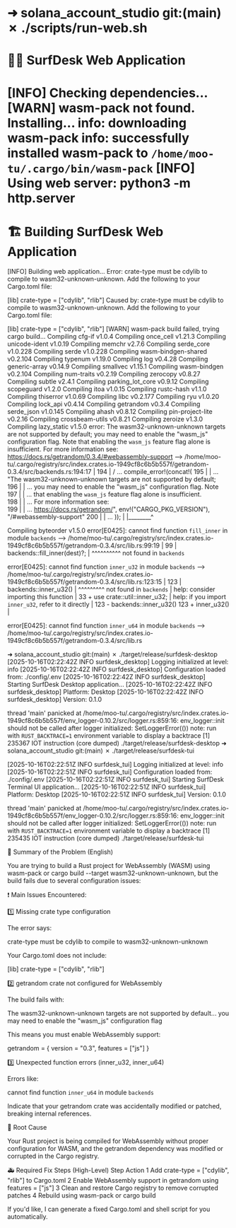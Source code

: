 ➜  solana_account_studio git:(main) ✗ ./scripts/run-web.sh
=================================
🏄‍♂️ SurfDesk Web Application
=================================
[INFO] Checking dependencies...
[WARN] wasm-pack not found. Installing...
info: downloading wasm-pack
info: successfully installed wasm-pack to `/home/moo-tu/.cargo/bin/wasm-pack`
[INFO] Using web server: python3 -m http.server
=================================
🏗️ Building SurfDesk Web Application
=================================
[INFO] Building web application...
Error: crate-type must be cdylib to compile to wasm32-unknown-unknown. Add the following to your Cargo.toml file:

[lib]
crate-type = ["cdylib", "rlib"]
Caused by: crate-type must be cdylib to compile to wasm32-unknown-unknown. Add the following to your Cargo.toml file:

[lib]
crate-type = ["cdylib", "rlib"]
[WARN] wasm-pack build failed, trying cargo build...
   Compiling cfg-if v1.0.4
   Compiling once_cell v1.21.3
   Compiling unicode-ident v1.0.19
   Compiling memchr v2.7.6
   Compiling serde_core v1.0.228
   Compiling serde v1.0.228
   Compiling wasm-bindgen-shared v0.2.104
   Compiling typenum v1.19.0
   Compiling log v0.4.28
   Compiling generic-array v0.14.9
   Compiling smallvec v1.15.1
   Compiling wasm-bindgen v0.2.104
   Compiling num-traits v0.2.19
   Compiling zerocopy v0.8.27
   Compiling subtle v2.4.1
   Compiling parking_lot_core v0.9.12
   Compiling scopeguard v1.2.0
   Compiling itoa v1.0.15
   Compiling rustc-hash v1.1.0
   Compiling thiserror v1.0.69
   Compiling libc v0.2.177
   Compiling ryu v1.0.20
   Compiling lock_api v0.4.14
   Compiling getrandom v0.3.4
   Compiling serde_json v1.0.145
   Compiling ahash v0.8.12
   Compiling pin-project-lite v0.2.16
   Compiling crossbeam-utils v0.8.21
   Compiling zeroize v1.3.0
   Compiling lazy_static v1.5.0
error: The wasm32-unknown-unknown targets are not supported by default; you may need to enable the "wasm_js" configuration flag. Note that enabling the `wasm_js` feature flag alone is insufficient. For more information see: https://docs.rs/getrandom/0.3.4/#webassembly-support
   --> /home/moo-tu/.cargo/registry/src/index.crates.io-1949cf8c6b5b557f/getrandom-0.3.4/src/backends.rs:194:17
    |
194 | / ...   compile_error!(concat!(
195 | | ...       "The wasm32-unknown-unknown targets are not supported by default; \
196 | | ...       you may need to enable the \"wasm_js\" configuration flag. Note \
197 | | ...       that enabling the `wasm_js` feature flag alone is insufficient. \
198 | | ...       For more information see: \
199 | | ...       https://docs.rs/getrandom/", env!("CARGO_PKG_VERSION"), "/#webassembly-support"
200 | | ...   ));
    | |________^

   Compiling byteorder v1.5.0
error[E0425]: cannot find function `fill_inner` in module `backends`
  --> /home/moo-tu/.cargo/registry/src/index.crates.io-1949cf8c6b5b557f/getrandom-0.3.4/src/lib.rs:99:19
   |
99 |         backends::fill_inner(dest)?;
   |                   ^^^^^^^^^^ not found in `backends`

error[E0425]: cannot find function `inner_u32` in module `backends`
   --> /home/moo-tu/.cargo/registry/src/index.crates.io-1949cf8c6b5b557f/getrandom-0.3.4/src/lib.rs:123:15
    |
123 |     backends::inner_u32()
    |               ^^^^^^^^^ not found in `backends`
    |
help: consider importing this function
    |
 33 + use crate::util::inner_u32;
    |
help: if you import `inner_u32`, refer to it directly
    |
123 -     backends::inner_u32()
123 +     inner_u32()
    |

error[E0425]: cannot find function `inner_u64` in module `backends`
   --> /home/moo-tu/.cargo/registry/src/index.crates.io-1949cf8c6b5b557f/getrandom-0.3.4/src/lib.rs


➜  solana_account_studio git:(main) ✗ ./target/release/surfdesk-desktop
[2025-10-16T02:22:42Z INFO  surfdesk_desktop] Logging initialized at level: info
[2025-10-16T02:22:42Z INFO  surfdesk_desktop] Configuration loaded from: ./config/.env
[2025-10-16T02:22:42Z INFO  surfdesk_desktop] Starting SurfDesk Desktop application...
[2025-10-16T02:22:42Z INFO  surfdesk_desktop] Platform: Desktop
[2025-10-16T02:22:42Z INFO  surfdesk_desktop] Version: 0.1.0

thread 'main' panicked at /home/moo-tu/.cargo/registry/src/index.crates.io-1949cf8c6b5b557f/env_logger-0.10.2/src/logger.rs:859:16:
env_logger::init should not be called after logger initialized: SetLoggerError(())
note: run with `RUST_BACKTRACE=1` environment variable to display a backtrace
[1]    235367 IOT instruction (core dumped)  ./target/release/surfdesk-desktop
➜  solana_account_studio git:(main) ✗ ./target/release/surfdesk-tui

[2025-10-16T02:22:51Z INFO  surfdesk_tui] Logging initialized at level: info
[2025-10-16T02:22:51Z INFO  surfdesk_tui] Configuration loaded from: ./config/.env
[2025-10-16T02:22:51Z INFO  surfdesk_tui] Starting SurfDesk Terminal UI application...
[2025-10-16T02:22:51Z INFO  surfdesk_tui] Platform: Desktop
[2025-10-16T02:22:51Z INFO  surfdesk_tui] Version: 0.1.0

thread 'main' panicked at /home/moo-tu/.cargo/registry/src/index.crates.io-1949cf8c6b5b557f/env_logger-0.10.2/src/logger.rs:859:16:
env_logger::init should not be called after logger initialized: SetLoggerError(())
note: run with `RUST_BACKTRACE=1` environment variable to display a backtrace
[1]    235435 IOT instruction (core dumped)  ./target/release/surfdesk-tui


🧾 Summary of the Problem (English)

You are trying to build a Rust project for WebAssembly (WASM) using wasm-pack or cargo build --target wasm32-unknown-unknown, but the build fails due to several configuration issues:

❗ Main Issues Encountered:

1️⃣ Missing crate type configuration

The error says:

crate-type must be cdylib to compile to wasm32-unknown-unknown


Your Cargo.toml does not include:

[lib]
crate-type = ["cdylib", "rlib"]


2️⃣ getrandom crate not configured for WebAssembly

The build fails with:

The wasm32-unknown-unknown targets are not supported by default...
you may need to enable the "wasm_js" configuration flag


This means you must enable WebAssembly support:

getrandom = { version = "0.3", features = ["js"] }


3️⃣ Unexpected function errors (inner_u32, inner_u64)

Errors like:

cannot find function `inner_u64` in module `backends`


Indicate that your getrandom crate was accidentally modified or patched, breaking internal references.

🧭 Root Cause

Your Rust project is being compiled for WebAssembly without proper configuration for WASM, and the getrandom dependency was modified or corrupted in the Cargo registry.

🚑 Required Fix Steps (High-Level)
Step	Action
1	Add crate-type = ["cdylib", "rlib"] to Cargo.toml
2	Enable WebAssembly support in getrandom using features = ["js"]
3	Clean and restore Cargo registry to remove corrupted patches
4	Rebuild using wasm-pack or cargo build

If you'd like, I can generate a fixed Cargo.toml and shell script for you automatically.
